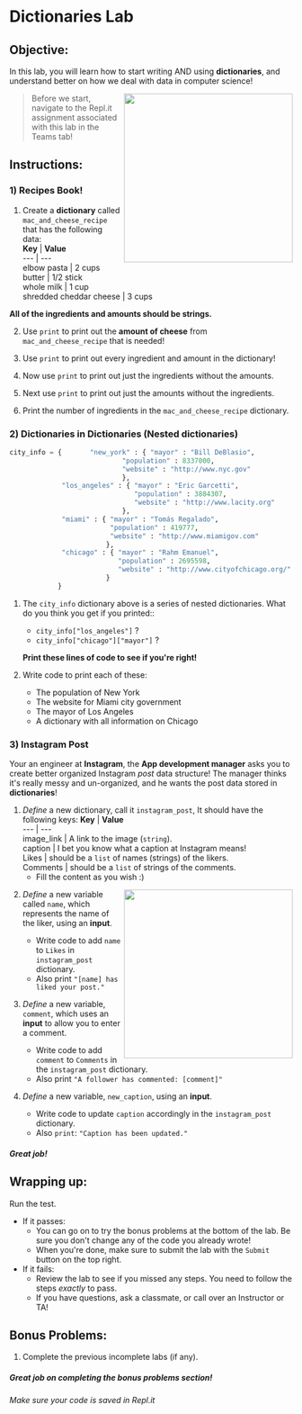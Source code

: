 # Dictionaries Lab

## Objective: 
In this lab, you will learn how to start writing AND using **dictionaries**, and understand better on how we deal with data in computer science!



<img src="https://static.wixstatic.com/media/bb4cc9_7636144fdaa54a84a77b6c59d25dd6f8~mv2.gif" width="300" align="right">




> Before we start, navigate to the Repl.it assignment associated with this lab in the Teams tab! 

## Instructions:

### 1) Recipes Book!

1. Create a **dictionary** called `mac_and_cheese_recipe` that has the following data:  
    **Key** | **Value**          
    --- | ---   
    elbow pasta | 2 cups         
    butter | 1/2 stick      
    whole milk | 1 cup     
    shredded cheddar cheese | 3 cups    

  **All of the ingredients and amounts should be strings.**

2. Use `print` to print out the **amount of cheese** from `mac_and_cheese_recipe` that is needed!

3. Use `print` to print out every ingredient and amount in the dictionary!

4. Now use `print` to print out just the ingredients without the amounts.

5. Next use `print` to print out just the amounts without the ingredients. 

6. Print the number of ingredients in the `mac_and_cheese_recipe` dictionary.
     
### 2) Dictionaries in Dictionaries (Nested dictionaries)
```python
city_info = {		"new_york" : { "mayor" : "Bill DeBlasio",
							"population" : 8337000,
							"website" : "http://www.nyc.gov"
							},
			 "los_angeles" : { "mayor" : "Eric Garcetti",
							   "population" : 3884307,
							   "website" : "http://www.lacity.org"
							},
			 "miami" : { "mayor" : "Tomás Regalado",
					     "population" : 419777,
						 "website" : "http://www.miamigov.com"
					    },
			 "chicago" : { "mayor" : "Rahm Emanuel",
						   "population" : 2695598,
						   "website" : "http://www.cityofchicago.org/"
						}
		    }
```
1. The `city_info` dictionary above is a series of nested dictionaries. What do you think you get if you printed::
    - `city_info["los_angeles"]` ?
    - `city_info["chicago"]["mayor"]` ?

    **Print these lines of code to see if you're right!**

2. Write code to print each of these:
    - The population of New York
    - The website for Miami city government
    - The mayor of Los Angeles
    - A dictionary with all information on Chicago



### 3) Instagram Post

Your an engineer at **Instagram**, the **App development manager** asks you to create better organized Instagram *post* data structure!
The manager thinks it's really messy and un-organized, and he wants the post data stored in **dictionaries**!


1. *Define* a new dictionary, call it `instagram_post`, It should have the following keys:
    **Key** | **Value**          
    --- | ---   
    image_link | A link to the image (`string`).         
    caption | I bet you know what a caption at Instagram means!      
    Likes | should be a `list` of names (strings) of the likers.     
    Comments | should be a `list` of strings of the comments.
    - Fill the content as you wish :)
<img src="https://gifimage.net/wp-content/uploads/2018/11/instagram-post-gif.gif" width="300" align="right">
    
2. *Define* a new variable called `name`, which represents the name of the liker, using an **input**.
    - Write code to add `name` to `Likes` in `instagram_post` dictionary.
    - Also print `"[name] has liked your post."`

3. *Define* a new variable, `comment`, which uses an **input** to allow you to enter a comment.
    - Write code to add `comment` to `Comments` in the `instagram_post` dictionary.
    - Also print `"A follower has commented: [comment]"`
    
4. *Define* a new variable, `new_caption`, using an  **input**.
    - Write code to update `caption` accordingly in the `instagram_post` dictionary.
    - Also `print`: `"Caption has been updated."`


##### Great job!

## Wrapping up:

Run the test.
- If it passes:
    - You can go on to try the bonus problems at the bottom of the lab. Be sure you don't change any of the code you already wrote!
    - When you're done, make sure to submit the lab with the `Submit` button on the top right.
- If it fails:
    - Review the lab to see if you missed any steps. You need to follow the steps _exactly_ to pass.
    - If you have questions, ask a classmate, or call over an Instructor or TA!


## Bonus Problems:

1. Complete the previous incomplete labs (if any).


##### Great job on completing the bonus problems section!  
###### Make sure your code is saved in Repl.it

